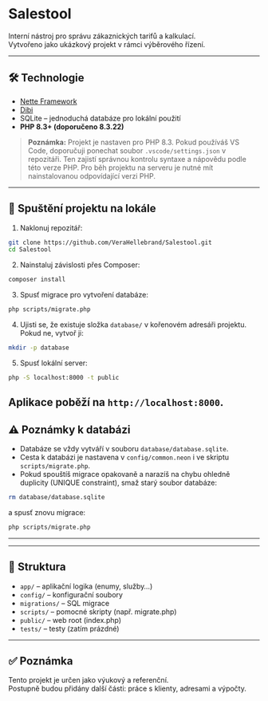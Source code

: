# Salestool

Interní nástroj pro správu zákaznických tarifů a kalkulací.  
Vytvořeno jako ukázkový projekt v rámci výběrového řízení.

---

## 🛠️ Technologie

- [Nette Framework](https://nette.org/)
- [Dibi](https://dibiphp.com/)
- SQLite – jednoduchá databáze pro lokální použití
- **PHP 8.3+ (doporučeno 8.3.22)**

> **Poznámka:**
> Projekt je nastaven pro PHP 8.3. Pokud používáš VS Code, doporučuji ponechat soubor `.vscode/settings.json` v repozitáři. Ten zajistí správnou kontrolu syntaxe a nápovědu podle této verze PHP.
> Pro běh projektu na serveru je nutné mít nainstalovanou odpovídající verzi PHP.

---

## 🚀 Spuštění projektu na lokále

1. Naklonuj repozitář:

```bash
git clone https://github.com/VeraHellebrand/Salestool.git
cd Salestool
```

2. Nainstaluj závislosti přes Composer:

```bash
composer install
```

3. Spusť migrace pro vytvoření databáze:

```bash
php scripts/migrate.php
```


4. Ujisti se, že existuje složka `database/` v kořenovém adresáři projektu. Pokud ne, vytvoř ji:

```bash
mkdir -p database
```

5. Spusť lokální server:

```bash
php -S localhost:8000 -t public
```

Aplikace poběží na `http://localhost:8000`.
---

## ⚠️ Poznámky k databázi

- Databáze se vždy vytváří v souboru `database/database.sqlite`.
- Cesta k databázi je nastavena v `config/common.neon` i ve skriptu `scripts/migrate.php`.
- Pokud spouštíš migrace opakovaně a narazíš na chybu ohledně duplicity (UNIQUE constraint), smaž starý soubor databáze:

```bash
rm database/database.sqlite
```
a spusť znovu migrace:

```bash
php scripts/migrate.php
```

---

---

## 📂 Struktura

- `app/` – aplikační logika (enumy, služby…)
- `config/` – konfigurační soubory
- `migrations/` – SQL migrace
- `scripts/` – pomocné skripty (např. migrate.php)
- `public/` – web root (index.php)
- `tests/` – testy (zatím prázdné)

---

## ✅ Poznámka

Tento projekt je určen jako výukový a referenční.  
Postupně budou přidány další části: práce s klienty, adresami a výpočty.
